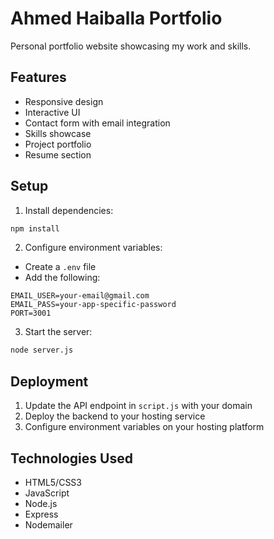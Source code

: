 # Ahmed Haiballa Portfolio

Personal portfolio website showcasing my work and skills.

## Features
- Responsive design
- Interactive UI
- Contact form with email integration
- Skills showcase
- Project portfolio
- Resume section

## Setup
1. Install dependencies:
```bash
npm install
```

2. Configure environment variables:
- Create a `.env` file
- Add the following:
```
EMAIL_USER=your-email@gmail.com
EMAIL_PASS=your-app-specific-password
PORT=3001
```

3. Start the server:
```bash
node server.js
```

## Deployment
1. Update the API endpoint in `script.js` with your domain
2. Deploy the backend to your hosting service
3. Configure environment variables on your hosting platform

## Technologies Used
- HTML5/CSS3
- JavaScript
- Node.js
- Express
- Nodemailer
